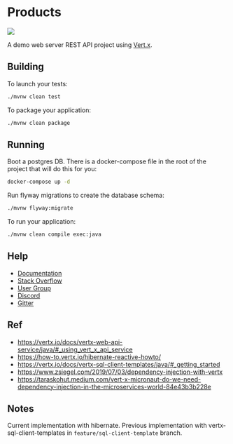# Products

<img src="https://img.shields.io/badge/vert.x-4.4.2-purple.svg">

A demo web server REST API project using [Vert.x](http://start.vertx.io).

## Building

To launch your tests:
```sh
./mvnw clean test
```

To package your application:
```sh
./mvnw clean package
```

## Running

Boot a postgres DB. There is a docker-compose file in the root of the project that will do this for you:
```sh
docker-compose up -d
```

Run flyway migrations to create the database schema:
```sh
./mvnw flyway:migrate
```

To run your application:
```sh
./mvnw clean compile exec:java
```

## Help
- [Documentation](https://vertx.io/docs/)
- [Stack Overflow](https://stackoverflow.com/questions/tagged/vert.x?sort=newest&pageSize=15)
- [User Group](https://groups.google.com/forum/?fromgroups#!forum/vertx)
- [Discord](https://discord.gg/6ry7aqPWXy)
- [Gitter](https://gitter.im/eclipse-vertx/vertx-users)

## Ref
- https://vertx.io/docs/vertx-web-api-service/java/#_using_vert_x_api_service
- https://how-to.vertx.io/hibernate-reactive-howto/
- https://vertx.io/docs/vertx-sql-client-templates/java/#_getting_started
- https://www.zsiegel.com/2019/07/03/dependency-injection-with-vertx
- https://taraskohut.medium.com/vert-x-micronaut-do-we-need-dependency-injection-in-the-microservices-world-84e43b3b228e

## Notes
Current implementation with hibernate. Previous implementation with vertx-sql-client-templates in `feature/sql-client-template` branch.
